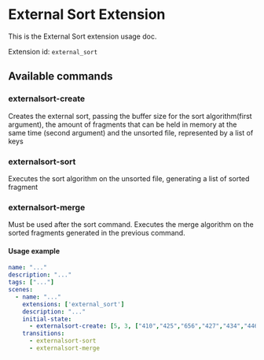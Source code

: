 # External Sort Extension

This is the External Sort extension usage doc.

Extension id: `external_sort`

## Available commands

### externalsort-create

Creates the external sort, passing the buffer size for the sort algorithm(first argument), the amount of fragments that can be held in memory at the same time (second argument) and the unsorted file, represented
by a list of keys

### externalsort-sort
Executes the sort algorithm on the unsorted file, generating a list of sorted fragment

### externalsort-merge
Must be used after the sort command. Executes the merge algorithm on the sorted fragments generated in the previous command.

#### Usage example

```yaml
name: "..."
description: "..."
tags: ["..."]
scenes:
  - name: "..."
    extensions: ['external_sort']
    description: "..."
    initial-state:
      - externalsort-create: [5, 3, ["410","425","656","427","434","446","973","264","453","466","717","738","477","221","486","497","503","62","985","220","508","481"]]
    transitions:
      - externalsort-sort
      - externalsort-merge
```